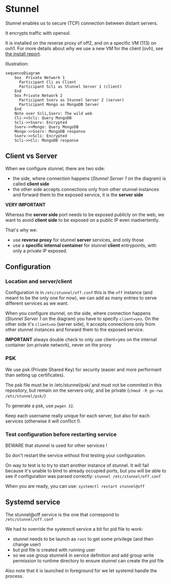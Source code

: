 # Stunnel

Stunnel enables us to secure (TCP) connection between distant servers.

It encrypts traffic with openssl.

It is installed on the reverse proxy of off2, and on a specific VM (113) on ovh1. For more details about why we use a new VM for the client (ovh), see [the install report](./reports/2024-01-04-setting-up-stunnel.md).

Illustration:
```mermaid
sequenceDiagram
    box  Private Network 1
      Participant Cli as Client
      Participant Scli as Stunnel Server 1 (client)
    End
    box Private Network 2
      Participant Sserv as Stunnel Server 2 (server)
      Participant Mongo as MongoDB Server
    End
    Note over Scli,Sserv: The wild web
    Cli->>Scli: Query MongoDB
    Scli->>Sserv: Encrypted
    Sserv->>Mongo: Query MongoDB
    Mongo->>Sserv: MongoDB response
    Sserv->>Scli: Encrypted
    Scli->>Cli: MongoDB response
```
## Client vs Server

When we configure stunnel, there are two side:
* the side, where connection happens (*Stunnel Server 1* on the diagram)  is called **client side**
* the other side accepts connections only from other stunnel instances and forward them to the exposed service, it is the **server side**

**VERY IMPORTANT**

Whereas the **server side** port needs to be exposed publicly on the web, we want to avoid **client side** to be exposed on a public IP even inadvertently.

That's why we:
* use **reverse proxy** for stunnel **server** services, and only those
* use a **specific internal container** for stunnel **client** entrypoints, with only a private IP exposed.


## Configuration

### Location and server/client

Configuration is in `/etc/stunnel/off.conf` this is the `off` instance (and meant to be the only one for now),
we can add as many entries to serve different services as we want.

When you configure stunnel, on the side, where connection happens (*Stunnel Server 1* on the diagram) you have to specify `client=yes`. On the other side it's `client=no` (server side), it accepts connections only from other stunnel instances and forward them to the exposed service.

**IMPORTANT** always double check to only use client=yes on the internal container (on private network), never on the proxy

### PSK

We use psk (Private Shared Key) for security (easier and more performant than setting up certificates).

The psk file must be in /etc/stunnel/psk/ and must not be commited in this repository, but remain on the servers only, and be private (`chmod -R go-rwx /etc/stunnel/psk/`)

To generate a psk, use `pwgen 32`.

Keep each username really unique for each server, but also for each services (otherwise it will conflict !).


### Test configuration before restarting service

BEWARE that stunnel is used for other services !

So don't restart the service without first testing your configuration.

On way to test is to try to start another instance of stunnel. It will fail because it's unable to bind to already occupied ports, but you will be able to see if configuration was parsed correctly: `stunnel /etc/stunnel/off.conf`

When you are ready, you can use: `systemctl restart stunnel@off`


## Systemd service

The stunnel@off service is the one that correspond to  `/etc/stunnel/off.conf`

We had to override the systemctl service a bit for pid file to work:
* stunnel needs to be launch as `root` to get some privilege (and then change user)
* but pid file is created with running user
* so we use group stunnel4 in service definition and add group write permission to runtime directory to ensure stunnel can create the pid file

Also note that it is launched in foreground for we let systemd handle the process.





